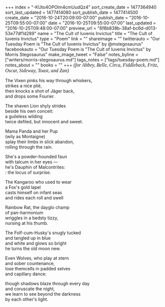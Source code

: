 +++
index = "-KUto4OPOlm4cmUudQz4"
sort_create_date = 1477364940
sort_last_updated = 1477414080
sort_publish_date = 1477414500
create_date = "2016-10-24T20:09:00-07:00"
publish_date = "2016-10-25T09:55:00-07:00"
date = "2016-10-25T09:55:00-07:00"
last_updated = "2016-10-25T09:48:00-07:00"
preview_url = "6f8b838b-38af-bc6d-d013-53e77df1d289"
name = "The Cult of Iuvenis Invictus"
title = "The Cult of Iuvenis Invictus"
type = "Poem"
link = ""
shareimage = ""
twitterauto = "Our Tuesday Poem is \"The Cult of Iuvenis Invictus\" by @mstegosaurus"
facebookauto = "Our Tuesday Poem is \"The Cult of Iuvenis Invictus\" by Morris Stegosaurus"
make_image_tweet = "False"
notes_byline = ["writers/morris-stegosaurus.md"]
tags_notes = ["tags/tuesday-poem.md"]
notes_about = ""
books = ""
+++
<em style="font-size:16px;font-family:SeravekLightItalic">(for Abbey, Belle, Circa, Fiddleback, Fritz, Oscar, Sideway, Toast, and Zan)</em>

The Vixen pinks his way through whiskers,<br>
strikes a nice plié,<br>
then knocks a shot of Jäger back,<br>
and drops some Fourier.

The shaven Lion shyly strides<br>
beside his own conceit:<br>
a guileless wilding<br>
twice defiled, but innocent and sweet.

Mama Panda and her Pup<br>
(wily as Montaigne)<br>
splay their limbs in slick abandon,<br>
rolling through the rain. 

She's a powder-hounded faun<br>
with talcum in her eyes &mdash;<br>
he's Dauphin of Malcontrites:<br>
: the locus of surprise.

The Kangaroo who used to wear<br>
a Fox's gold lapel<br>
casts himself on infant seas<br>
and rides each roll and swell

Rainbow Rat, the dayglo champ<br>
of pan-harmonium<br>
wriggles in a bedsty tizzy,<br>
nursing at his thumb.

The Folf-cum-Husky's snugly tucked<br>
and tangled up in blue<br>
and white and glows so bright<br>
he turns the old moon new.

Even Wolves, who play at stern<br>
and sober countenance,<br>
lose themcells in padded selves<br>
and capillary dance:

though shadows blaze through every day<br>
and coruscate the night,<br>
we learn to see beyond the darkness<br>
by each other's light.